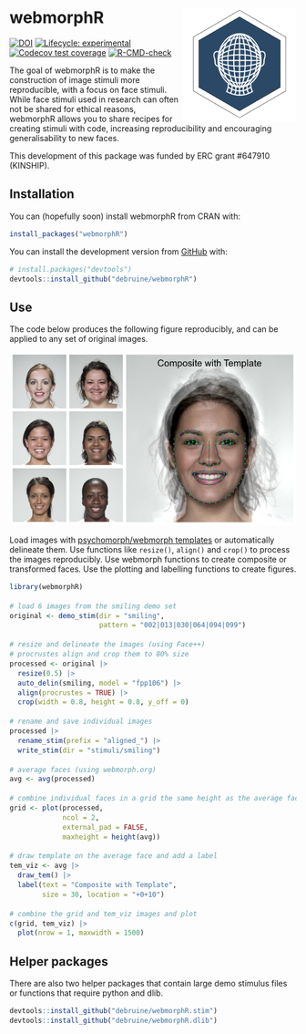 
<!-- README.md is generated from README.Rmd. Please edit that file -->

# webmorphR <img src="man/figures/logo.png" style="float:right; width:200px;" />

<!-- badges: start -->

[![DOI](https://zenodo.org/badge/357819230.svg)](https://zenodo.org/badge/latestdoi/357819230)
[![Lifecycle:
experimental](https://img.shields.io/badge/lifecycle-experimental-orange.svg)](https://lifecycle.r-lib.org/articles/stages.html#experimental)
[![Codecov test
coverage](https://codecov.io/gh/debruine/webmorphR/branch/master/graph/badge.svg)](https://app.codecov.io/gh/debruine/webmorphR?branch=master)
[![R-CMD-check](https://github.com/debruine/webmorphR/workflows/R-CMD-check/badge.svg)](https://github.com/debruine/webmorphR/actions)
<!-- badges: end -->

The goal of webmorphR is to make the construction of image stimuli more
reproducible, with a focus on face stimuli. While face stimuli used in
research can often not be shared for ethical reasons, webmorphR allows
you to share recipes for creating stimuli with code, increasing
reproducibility and encouraging generalisability to new faces.

This development of this package was funded by ERC grant \#647910
(KINSHIP).

## Installation

You can (hopefully soon) install webmorphR from CRAN with:

``` r
install_packages("webmorphR")
```

You can install the development version from
[GitHub](https://github.com/) with:

``` r
# install.packages("devtools")
devtools::install_github("debruine/webmorphR")
```

## Use

The code below produces the following figure reproducibly, and can be
applied to any set of original images.

![](man/figures/example.jpg)

Load images with [psychomorph/webmorph
templates](https://debruine.github.io/webmorph/getting-started.html#delineate)
or automatically delineate them. Use functions like `resize()`,
`align()` and `crop()` to process the images reproducibly. Use webmorph
functions to create composite or transformed faces. Use the plotting and
labelling functions to create figures.

``` r
library(webmorphR)

# load 6 images from the smiling demo set
original <- demo_stim(dir = "smiling",
                      pattern = "002|013|030|064|094|099") 

# resize and delineate the images (using Face++)
# procrustes align and crop them to 80% size
processed <- original |>
  resize(0.5) |>
  auto_delin(smiling, model = "fpp106") |>
  align(procrustes = TRUE) |>
  crop(width = 0.8, height = 0.8, y_off = 0)

# rename and save individual images
processed |>
  rename_stim(prefix = "aligned_") |>
  write_stim(dir = "stimuli/smiling")

# average faces (using webmorph.org)
avg <- avg(processed)

# combine individual faces in a grid the same height as the average face
grid <- plot(processed, 
             ncol = 2, 
             external_pad = FALSE,
             maxheight = height(avg))

# draw template on the average face and add a label
tem_viz <- avg |>
  draw_tem() |>
  label(text = "Composite with Template",
        size = 30, location = "+0+10")

# combine the grid and tem_viz images and plot
c(grid, tem_viz) |> 
  plot(nrow = 1, maxwidth = 1500)
```

## Helper packages

There are also two helper packages that contain large demo stimulus
files or functions that require python and dlib.

``` r
devtools::install_github("debruine/webmorphR.stim")
devtools::install_github("debruine/webmorphR.dlib")
```
